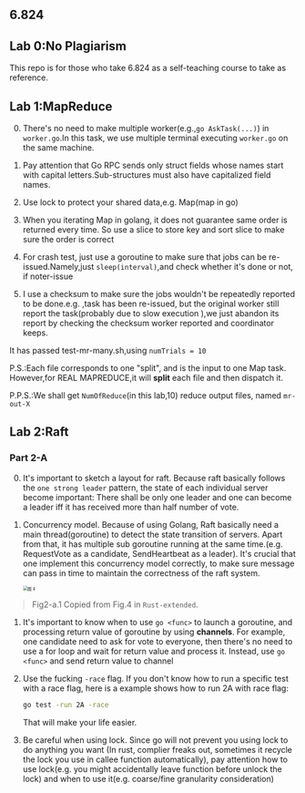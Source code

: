## 6.824

## Lab 0:No Plagiarism

This repo is for those who take 6.824 as a self-teaching course to take as reference.

## Lab 1:MapReduce

0. There's no need to make multiple worker(e.g.,`go AskTask(...)`) in `worker.go`.In this task, we use multiple terminal executing `worker.go` on the same machine.

1. Pay attention that Go RPC sends only struct fields whose names start with capital letters.Sub-structures must also have capitalized field names.
2. Use lock to protect your shared data,e.g. Map(map in go)
3. When you iterating Map in golang, it does not guarantee same order is returned every time. So use a slice to store key and sort slice to make sure the order is correct
4. For crash test, just use a goroutine to make sure that jobs can be re-issued.Namely,just `sleep(interval)`,and check whether it's done or not, if noter-issue
5. I use a checksum to make sure the jobs wouldn't be repeatedly reported to be done.e.g. ,task has been re-issued, but the original worker still report the task(probably due to slow execution ),we just abandon its report by checking the checksum worker reported and  coordinator keeps.

It has passed test-mr-many.sh,using `numTrials = 10`

P.S.:Each file corresponds to one "split", and is the input to one Map task. However,for REAL MAPREDUCE,it will **split** each file and then dispatch it.

P.P.S.:We shall get `NumOfReduce`(in this lab,10) reduce output files, named `mr-out-X`

## Lab 2:Raft

### Part 2-A

0. It's important to sketch a layout for raft. Because raft basically follows the `one strong leader` pattern, the state of each individual server become important: There shall be only one leader and one can become a leader iff it has received more than half number of vote.

1. Concurrency model. Because of using Golang, Raft basically need a main thread(goroutine) to detect the state transition of servers. Apart from that, it has multiple sub goroutine running at the same time.(e.g. RequestVote as a candidate, SendHeartbeat as a leader). It's crucial  that one implement this concurrency model correctly, to make sure message can pass in time to maintain the correctness of the    raft system.

   <img src="./asset/raft-图4.png" alt="图 4 " style="zoom:50%;" />

> Fig2-a.1 Copied from Fig.4 in `Rust-extended`.

1. It's important to know when to use `go <func>` to launch a goroutine, and processing return value of goroutine by using **channels**. For example, one candidate need to ask for vote to everyone, then there's no need to use a for loop and wait for return value and process it. Instead, use `go <func>` and send return value to channel

2. Use the fucking `-race` flag. If you don't know how to run a specific test with a race flag, here is a example shows how to run 2A with race flag:

   ```bash
   go test -run 2A -race
   ```

   That will make your life easier.

3. Be careful when using lock. Since go will not prevent you using lock to do anything you want (In rust, complier freaks out, sometimes it recycle the lock you use in callee function automatically), pay attention how to use lock(e.g. you might accidentally leave function before unlock the lock) and when to use it(e.g. coarse/fine granularity consideration)